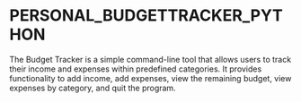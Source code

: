 # PERSONAL_BUDGETTRACKER_PYTHON
The Budget Tracker is a simple command-line tool that allows users to track their income and expenses within predefined categories. It provides functionality to add income, add expenses, view the remaining budget, view expenses by category, and quit the program.

